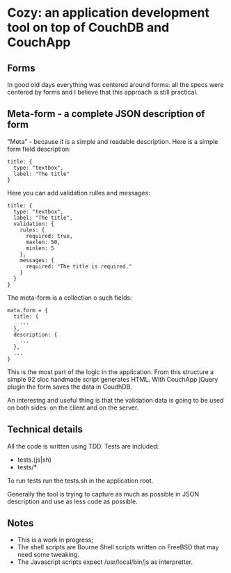 # Cozy: an application development tool on top of CouchDB and CouchApp

## Forms

In good old days everything was centered around forms: all the specs were
centered by forms and I believe that this approach is still practical.


## Meta-form - a complete JSON description of form

"Meta" - because it is a simple and readable description.
Here is a simple form field description:

    title: {
      type: "textbox",
      label: "The title"
    }

Here you can add validation rulles and messages:

    title: {
      type: "textbox",
      label: "The title",
      validation: {
        rules: {
          required: true,
          maxlen: 50, 
          minlen: 5
        },  
        messages: {
          required: "The title is required."
        }   
      }   
    }

The meta-form is a collection o such fields:

    mata.form = {
      title: {
        ...
      },
      description: {
        ...
      },
      ...
    }

This is the most part of the logic in the application. From this
structure a simple 92 sloc handmade script generates HTML.
With CouchApp jQuery plugin the form saves the data in CoudhDB.

An interestng and useful thing is that the validation data is going to be used
on both sides: on the client and on the server.


## Technical details

All the code is written using TDD. Tests are included:

- tests.(js|sh)
- tests/*

To run tests run the tests.sh in the application root.

Generally the tool is trying to capture as much as possible in JSON description
and use as less code as possible.


## Notes

- This is a work in progress;
- The shell scripts are Bourne Shell scripts written on FreeBSD that
  may need some tweaking.
- The Javascript scripts expect /usr/local/bin/js as interpretter.
